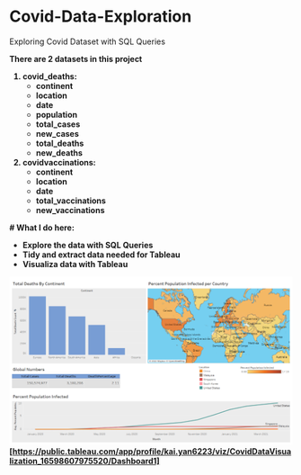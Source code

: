 # Covid-Data-Exploration
Exploring Covid Dataset with SQL Queries <b>
<b>
  
There are 2 datasets in this project 
1. covid_deaths:
    - continent
    - location 
    - date 
    - population
    - total_cases
    - new_cases
    - total_deaths 
    - new_deaths
2. covidvaccinations:
    - continent
    - location
    - date
    - total_vaccinations
    - new_vaccinations 
<b>
<b>
# What I do here: 

- Explore the data with SQL Queries
- Tidy and extract data needed for Tableau 
- Visualiza data with Tableau <b>


![](Covid_data_visualization.png)[https://public.tableau.com/app/profile/kai.yan6223/viz/CovidDataVisualization_16598607975520/Dashboard1]
